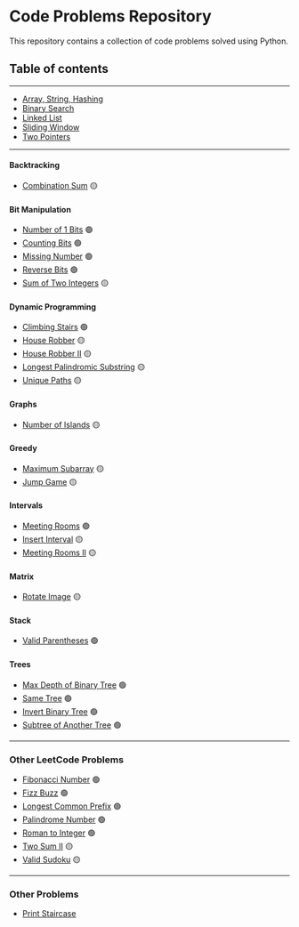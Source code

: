 # Code Problems Repository

This repository contains a collection of code problems solved using Python.

## Table of contents
---
* [Array, String, Hashing](problems/ArrayStringHashing/)
* [Binary Search](problems/BinarySearch/)
* [Linked List](problems/LinkedList/)
* [Sliding Window](problems/SlidingWindow/)
* [Two Pointers](problems/TwoPointers/)
---
#### Backtracking
* [Combination Sum](problems/Blind75/Backtracking/CombinationSum/) 🟡
#### Bit Manipulation
* [Number of 1 Bits](problems/Blind75/BitManipulation/NumberOf1Bits/) 🟢
* [Counting Bits](problems/Blind75/BitManipulation/CountingBits/) 🟢
* [Missing Number](problems/Blind75/BitManipulation/MissingNumber/) 🟢
* [Reverse Bits](problems/Blind75/BitManipulation/ReverseBits/) 🟢
* [Sum of Two Integers](problems/Blind75/BitManipulation/SumOfTwoIntegers/) 🟡
#### Dynamic Programming
* [Climbing Stairs](problems/Blind75/DynamicProgramming/ClimbingStairs/) 🟢
* [House Robber](problems/Blind75/DynamicProgramming/HouseRobber/) 🟡
* [House Robber II](problems/Blind75/DynamicProgramming/HouseRobber2/) 🟡
* [Longest Palindromic Substring](problems/Blind75/DynamicProgramming/LongestPalindromicSubstring/) 🟡
* [Unique Paths](problems/Blind75/DynamicProgramming/UniquePaths/) 🟡
#### Graphs
* [Number of Islands](problems/Blind75/Graphs/NumberOfIslands/) 🟡
#### Greedy
* [Maximum Subarray](problems/Blind75/Greedy/MaximumSubarray/) 🟡
* [Jump Game](problems/Blind75/Greedy/JumpGame/) 🟡
#### Intervals
* [Meeting Rooms](problems/Blind75/Intervals/MeetingRooms/) 🟢
* [Insert Interval](problems/Blind75/Intervals/InsertInterval/) 🟡
* [Meeting Rooms II](problems/Blind75/Intervals/MeetingRooms2/) 🟡
#### Matrix
* [Rotate Image](problems/Blind75/Matrix/RotateImage/) 🟡
#### Stack
* [Valid Parentheses](problems/Blind75/Stack/ValidParentheses/) 🟢
#### Trees
* [Max Depth of Binary Tree](problems/Blind75/Trees/MaximumDepthOfBTree/) 🟢
* [Same Tree](problems/Blind75/Trees/SameTree/) 🟢
* [Invert Binary Tree](problems/Blind75/Trees/InvertBinaryTree/) 🟢
* [Subtree of Another Tree](problems/Blind75/Trees/SubtreeOfAnotherTree/) 🟢
---
### Other LeetCode Problems
* [Fibonacci Number](problems/OtherLeetCode/FibonacciNumber/) 🟢
* [Fizz Buzz](problems/OtherLeetCode/FizzBuzz/) 🟢
* [Longest Common Prefix](problems/OtherLeetCode/LongestCommonPrefix/) 🟢
* [Palindrome Number](problems/OtherLeetCode/PalindromeNumber/) 🟢
* [Roman to Integer](problems/OtherLeetCode/RomanToInteger/) 🟢
* [Two Sum II](problems/OtherLeetCode/TwoSum2/) 🟡
* [Valid Sudoku](problems/OtherLeetCode/ValidSudoku/) 🟡
---
### Other Problems
* [Print Staircase](problems/Other/PrintStaircase/)
